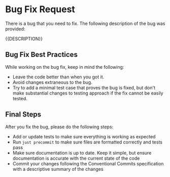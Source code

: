 # Bug Fix Request
There is a bug that you need to fix. The following description of the bug was provided:

{{DESCRIPTION}}

## Bug Fix Best Practices
While working on the bug fix, keep in mind the following:
- Leave the code better than when you got it.
- Avoid changes extraneous to the bug.
- Try to add a minimal test case that proves the bug is fixed, but don't make substantial changes to testing approach if the fix cannot be easily tested.

## Final Steps
After you fix the bug, please do the following steps:
- Add or update tests to make sure everything is working as expected
- Run `just precommit` to make sure files are formatted correctly and tests pass
- Make sure documentation is up to date. Keep it simple, but ensure documentation is accurate with the current state of the code
- Commit your changes following the Conventional Commits specification with a descriptive summary of the changes
